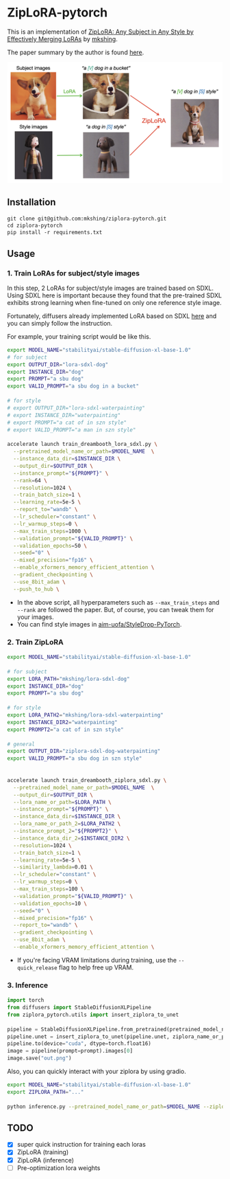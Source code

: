 # ZipLoRA-pytorch

This is an implementation of [ZipLoRA: Any Subject in Any Style by Effectively Merging LoRAs](https://ziplora.github.io/) by [mkshing](https://twitter.com/mk1stats).

The paper summary by the author is found [here](https://twitter.com/natanielruizg/status/1727718489425616912).

![result](assets/result.png)

## Installation

```
git clone git@github.com:mkshing/ziplora-pytorch.git
cd ziplora-pytorch
pip install -r requirements.txt
```

## Usage

### 1. Train LoRAs for subject/style images

In this step, 2 LoRAs for subject/style images are trained based on SDXL. Using SDXL here is important because they found that the pre-trained SDXL exhibits strong learning when fine-tuned on only one reference style image.

Fortunately, diffusers already implemented LoRA based on SDXL [here](https://github.com/huggingface/diffusers/blob/main/examples/dreambooth/README_sdxl.md) and you can simply follow the instruction.

For example, your training script would be like this.

```bash
export MODEL_NAME="stabilityai/stable-diffusion-xl-base-1.0"
# for subject
export OUTPUT_DIR="lora-sdxl-dog"
export INSTANCE_DIR="dog"
export PROMPT="a sbu dog"
export VALID_PROMPT="a sbu dog in a bucket"

# for style
# export OUTPUT_DIR="lora-sdxl-waterpainting"
# export INSTANCE_DIR="waterpainting"
# export PROMPT="a cat of in szn style"
# export VALID_PROMPT="a man in szn style"

accelerate launch train_dreambooth_lora_sdxl.py \
  --pretrained_model_name_or_path=$MODEL_NAME  \
  --instance_data_dir=$INSTANCE_DIR \
  --output_dir=$OUTPUT_DIR \
  --instance_prompt="${PROMPT}" \
  --rank=64 \
  --resolution=1024 \
  --train_batch_size=1 \
  --learning_rate=5e-5 \
  --report_to="wandb" \
  --lr_scheduler="constant" \
  --lr_warmup_steps=0 \
  --max_train_steps=1000 \
  --validation_prompt="${VALID_PROMPT}" \
  --validation_epochs=50 \
  --seed="0" \
  --mixed_precision="fp16" \
  --enable_xformers_memory_efficient_attention \
  --gradient_checkpointing \
  --use_8bit_adam \
  --push_to_hub \
```

- In the above script, all hyperparameters such as `--max_train_steps` and `--rank` are followed the paper. But, of course, you can tweak them for your images.
- You can find style images in [aim-uofa/StyleDrop-PyTorch](https://github.com/aim-uofa/StyleDrop-PyTorch/tree/main/data).

### 2. Train ZipLoRA

```bash
export MODEL_NAME="stabilityai/stable-diffusion-xl-base-1.0"

# for subject
export LORA_PATH="mkshing/lora-sdxl-dog"
export INSTANCE_DIR="dog"
export PROMPT="a sbu dog"

# for style
export LORA_PATH2="mkshing/lora-sdxl-waterpainting"
export INSTANCE_DIR2="waterpainting"
export PROMPT2="a cat of in szn style"

# general
export OUTPUT_DIR="ziplora-sdxl-dog-waterpainting"
export VALID_PROMPT="a sbu dog in szn style"


accelerate launch train_dreambooth_ziplora_sdxl.py \
  --pretrained_model_name_or_path=$MODEL_NAME  \
  --output_dir=$OUTPUT_DIR \
  --lora_name_or_path=$LORA_PATH \
  --instance_prompt="${PROMPT}" \
  --instance_data_dir=$INSTANCE_DIR \
  --lora_name_or_path_2=$LORA_PATH2 \
  --instance_prompt_2="${PROMPT2}" \
  --instance_data_dir_2=$INSTANCE_DIR2 \
  --resolution=1024 \
  --train_batch_size=1 \
  --learning_rate=5e-5 \
  --similarity_lambda=0.01 \
  --lr_scheduler="constant" \
  --lr_warmup_steps=0 \
  --max_train_steps=100 \
  --validation_prompt="${VALID_PROMPT}" \
  --validation_epochs=10 \
  --seed="0" \
  --mixed_precision="fp16" \
  --report_to="wandb" \
  --gradient_checkpointing \
  --use_8bit_adam \
  --enable_xformers_memory_efficient_attention \

```

- If you're facing VRAM limitations during training, use the `--quick_release` flag to help free up VRAM.

### 3. Inference

```python
import torch
from diffusers import StableDiffusionXLPipeline
from ziplora_pytorch.utils import insert_ziplora_to_unet

pipeline = StableDiffusionXLPipeline.from_pretrained(pretrained_model_name_or_path)
pipeline.unet = insert_ziplora_to_unet(pipeline.unet, ziplora_name_or_path)
pipeline.to(device="cuda", dtype=torch.float16)
image = pipeline(prompt=prompt).images[0]
image.save("out.png")
```

Also, you can quickly interact with your ziplora by using gradio.

```bash
export MODEL_NAME="stabilityai/stable-diffusion-xl-base-1.0"
export ZIPLORA_PATH="..."

python inference.py --pretrained_model_name_or_path=$MODEL_NAME --ziplora_name_or_path=$ZIPLORA_PATH
```

## TODO

- [x] super quick instruction for training each loras
- [x] ZipLoRA (training)
- [x] ZipLoRA (inference)
- [ ] Pre-optimization lora weights
